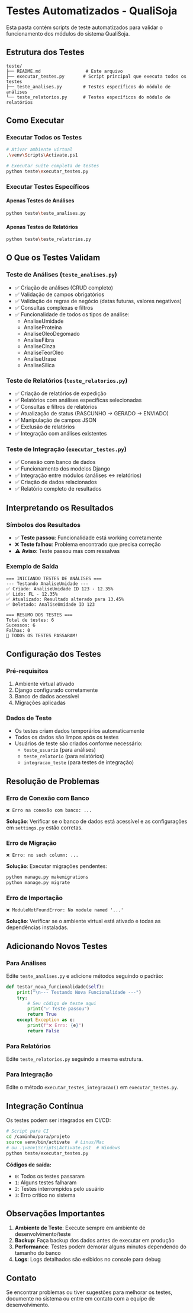 # Testes Automatizados - QualiSoja

Esta pasta contém scripts de teste automatizados para validar o funcionamento dos módulos do sistema QualiSoja.

## Estrutura dos Testes

```
teste/
├── README.md                 # Este arquivo
├── executar_testes.py       # Script principal que executa todos os testes
├── teste_analises.py        # Testes específicos do módulo de análises
└── teste_relatorios.py      # Testes específicos do módulo de relatórios
```

## Como Executar

### Executar Todos os Testes
```bash
# Ativar ambiente virtual
.\venv\Scripts\Activate.ps1

# Executar suíte completa de testes
python teste\executar_testes.py
```

### Executar Testes Específicos

#### Apenas Testes de Análises
```bash
python teste\teste_analises.py
```

#### Apenas Testes de Relatórios
```bash
python teste\teste_relatorios.py
```

## O Que os Testes Validam

### Teste de Análises (`teste_analises.py`)
- ✅ Criação de análises (CRUD completo)
- ✅ Validação de campos obrigatórios
- ✅ Validação de regras de negócio (datas futuras, valores negativos)
- ✅ Consultas complexas e filtros
- ✅ Funcionalidade de todos os tipos de análise:
  - AnaliseUmidade
  - AnaliseProteina
  - AnaliseOleoDegomado
  - AnaliseFibra
  - AnaliseCinza
  - AnaliseTeorOleo
  - AnaliseUrase
  - AnaliseSilica

### Teste de Relatórios (`teste_relatorios.py`)
- ✅ Criação de relatórios de expedição
- ✅ Relatórios com análises específicas selecionadas
- ✅ Consultas e filtros de relatórios
- ✅ Atualização de status (RASCUNHO → GERADO → ENVIADO)
- ✅ Manipulação de campos JSON
- ✅ Exclusão de relatórios
- ✅ Integração com análises existentes

### Teste de Integração (`executar_testes.py`)
- ✅ Conexão com banco de dados
- ✅ Funcionamento dos modelos Django
- ✅ Integração entre módulos (análises ↔ relatórios)
- ✅ Criação de dados relacionados
- ✅ Relatório completo de resultados

## Interpretando os Resultados

### Símbolos dos Resultados
- ✅ **Teste passou**: Funcionalidade está working corretamente
- ❌ **Teste falhou**: Problema encontrado que precisa correção
- ⚠️ **Aviso**: Teste passou mas com ressalvas

### Exemplo de Saída
```
=== INICIANDO TESTES DE ANÁLISES ===
--- Testando AnaliseUmidade ---
✅ Criado: AnaliseUmidade ID 123 - 12.35%
✅ Lido: FL - 12.35%
✅ Atualizado: Resultado alterado para 13.45%
✅ Deletado: AnaliseUmidade ID 123

=== RESUMO DOS TESTES ===
Total de testes: 6
Sucessos: 6
Falhas: 0
🎉 TODOS OS TESTES PASSARAM!
```

## Configuração dos Testes

### Pré-requisitos
1. Ambiente virtual ativado
2. Django configurado corretamente
3. Banco de dados acessível
4. Migrações aplicadas

### Dados de Teste
- Os testes criam dados temporários automaticamente
- Todos os dados são limpos após os testes
- Usuários de teste são criados conforme necessário:
  - `teste_usuario` (para análises)
  - `teste_relatorio` (para relatórios)
  - `integracao_teste` (para testes de integração)

## Resolução de Problemas

### Erro de Conexão com Banco
```
❌ Erro na conexão com banco: ...
```
**Solução**: Verificar se o banco de dados está acessível e as configurações em `settings.py` estão corretas.

### Erro de Migração
```
❌ Erro: no such column: ...
```
**Solução**: Executar migrações pendentes:
```bash
python manage.py makemigrations
python manage.py migrate
```

### Erro de Importação
```
❌ ModuleNotFoundError: No module named '...'
```
**Solução**: Verificar se o ambiente virtual está ativado e todas as dependências instaladas.

## Adicionando Novos Testes

### Para Análises
Edite `teste_analises.py` e adicione métodos seguindo o padrão:
```python
def testar_nova_funcionalidade(self):
    print("\n--- Testando Nova Funcionalidade ---")
    try:
        # Seu código de teste aqui
        print("✅ Teste passou")
        return True
    except Exception as e:
        print(f"❌ Erro: {e}")
        return False
```

### Para Relatórios
Edite `teste_relatorios.py` seguindo a mesma estrutura.

### Para Integração
Edite o método `executar_testes_integracao()` em `executar_testes.py`.

## Integração Contínua

Os testes podem ser integrados em CI/CD:

```bash
# Script para CI
cd /caminho/para/projeto
source venv/bin/activate  # Linux/Mac
# ou .\venv\Scripts\Activate.ps1  # Windows
python teste/executar_testes.py
```

**Códigos de saída:**
- `0`: Todos os testes passaram
- `1`: Alguns testes falharam
- `2`: Testes interrompidos pelo usuário
- `3`: Erro crítico no sistema

## Observações Importantes

1. **Ambiente de Teste**: Execute sempre em ambiente de desenvolvimento/teste
2. **Backup**: Faça backup dos dados antes de executar em produção
3. **Performance**: Testes podem demorar alguns minutos dependendo do tamanho do banco
4. **Logs**: Logs detalhados são exibidos no console para debug

## Contato

Se encontrar problemas ou tiver sugestões para melhorar os testes, documente no sistema ou entre em contato com a equipe de desenvolvimento.
